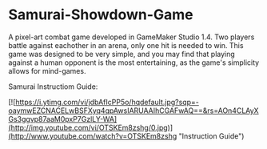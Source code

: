 # Samurai-Showdown-Game

A pixel-art combat game developed in GameMaker Studio 1.4.
Two players battle against eachother in an arena, only one hit is needed to win.
This game was designed to be very simple, and you may find that playing against a human opponent is the most entertaining, as the game's simplicity allows for mind-games.

Samurai Instructiom Guide:

[![https://i.ytimg.com/vi/jdbAfIcPP5o/hqdefault.jpg?sqp=-oaymwEZCNACELwBSFXyq4qpAwsIARUAAIhCGAFwAQ==&rs=AOn4CLAyXGs3ggvp87aaM0pxP7GzlLY-WA](http://img.youtube.com/vi/OTSKEm8zshg/0.jpg)](http://www.youtube.com/watch?v=OTSKEm8zshg "Instruction Guide")
